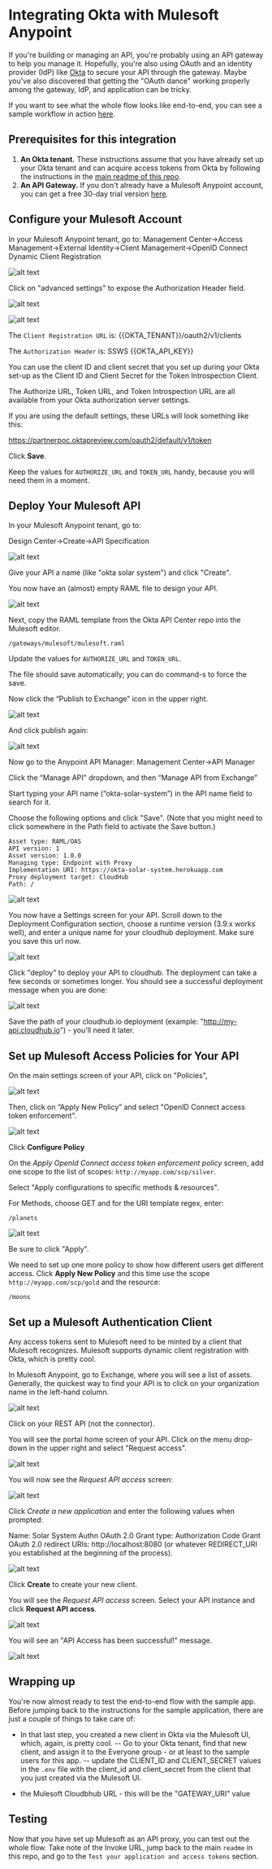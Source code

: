 ﻿# Integrating Okta with Mulesoft Anypoint

If you're building or managing an API, you're probably using an API gateway to help you manage it. Hopefully, you're also using OAuth and an identity provider (IdP) like [Okta](https://developer.okta.com/) to secure your API through the gateway. Maybe you've also discovered that getting the "OAuth dance" working properly among the gateway, IdP, and application can be tricky.

If you want to see what the whole flow looks like end-to-end, you can see a sample workflow in action [here](https://youtu.be/n8r-9Gpoods).

## Prerequisites for this integration

1. **An Okta tenant.** These instructions assume that you have already set up your Okta tenant and can acquire access tokens from Okta by following the instructions in the [main readme of this repo](readme.md).
2. **An API Gateway.** If you don't already have a Mulesoft Anypoint account, you can get a free 30-day trial version [here](https://anypoint.mulesoft.com/login/#/signup).

## Configure your Mulesoft Account
In your Mulesoft Anypoint tenant, go to:
Management Center->Access Management->External Identity->Client Management->OpenID Connect Dynamic Client Registration

![alt text](https://s3.us-east-2.amazonaws.com/tom-smith-okta-api-center-images/mulesoft_external_identity.png)

Click on "advanced settings" to expose the Authorization Header field.

![alt text](https://s3.us-east-2.amazonaws.com/tom-smith-okta-api-center-images/mulesoft_advanced_settings.png)

![alt text](https://s3.us-east-2.amazonaws.com/tom-smith-okta-api-center-images/mulesoft_dynamic_client_registration.png)

The `Client Registration URL` is: {{OKTA_TENANT}}/oauth2/v1/clients

The `Authorization Header` is: SSWS {{OKTA_API_KEY}}

You can use the client ID and client secret that you set up during your Okta set-up as the Client ID and Client Secret for the Token Introspection Client.

The Authorize URL, Token URL, and Token Introspection URL are all available from your Okta authorization server settings.

If you are using the default settings, these URLs will look something like this:

https://partnerpoc.oktapreview.com/oauth2/default/v1/token

Click **Save**.

Keep the values for `AUTHORIZE_URL` and `TOKEN_URL` handy, because you will need them in a moment.

## Deploy Your Mulesoft API

In your Mulesoft Anypoint tenant, go to:

Design Center->Create->API Specification

![alt text](https://s3.us-east-2.amazonaws.com/tom-smith-okta-api-center-images/mulesoft_new_api_specification.png)

Give your API a name (like "okta solar system") and click "Create".

You now have an (almost) empty RAML file to design your API.

![alt text](https://s3.us-east-2.amazonaws.com/tom-smith-okta-api-center-images/mulesoft_empty_raml.png)

Next, copy the RAML template from the Okta API Center repo into the Mulesoft editor.

```
/gateways/mulesoft/mulesoft.raml
```

Update the values for `AUTHORIZE_URL` and `TOKEN_URL`.

The file should save automatically; you can do command-s to force the save.

Now click the “Publish to Exchange” icon in the upper right.

![alt text](https://s3.us-east-2.amazonaws.com/tom-smith-okta-api-center-images/mulesoft_publish_to_exchange.png)

And click publish again:

![alt text](https://s3.us-east-2.amazonaws.com/tom-smith-okta-api-center-images/mulesoft_publish_to_exchange_detail.png)

Now go to the Anypoint API Manager: Management Center->API Manager

Click the “Manage API" dropdown, and then “Manage API from Exchange”

Start typing your API name (“okta-solar-system”) in the API name field to search for it.

Choose the following options and click "Save". (Note that you might need to click somewhere in the Path field to activate the Save button.)

```
Asset type: RAML/OAS
API version: 1
Asset version: 1.0.0
Managing type: Endpoint with Proxy
Implementation URI: https://okta-solar-system.herokuapp.com
Proxy deployment target: CloudHub
Path: /
```

![alt text](https://s3.us-east-2.amazonaws.com/tom-smith-okta-api-center-images/mulesoft_manage_api_from_exchange.png)

You now have a Settings screen for your API. Scroll down to the Deployment Configuration section, choose a runtime version (3.9.x works well), and enter a unique name for your cloudhub deployment. Make sure you save this url now.

![alt text](https://s3.us-east-2.amazonaws.com/tom-smith-okta-api-center-images/mulesoft_deployment_config.png)

Click "deploy" to deploy your API to cloudhub. The deployment can take a few seconds or sometimes longer. You should see a successful deployment message when you are done:

![alt text](https://s3.us-east-2.amazonaws.com/tom-smith-okta-api-center-images/mulesoft_deployment_successful.png)

Save the path of your cloudhub.io deployment (example: "http://my-api.cloudhub.io") - you'll need it later.

## Set up Mulesoft Access Policies for Your API

On the main settings screen of your API, click on "Policies",

![alt text](https://s3.us-east-2.amazonaws.com/tom-smith-okta-api-center-images/mulesoft_click_policies.png)

Then, click on “Apply New Policy” and select "OpenID Connect access token enforcement".

![alt text](https://s3.us-east-2.amazonaws.com/tom-smith-okta-api-center-images/mulesoft_openid_access_token_enforcement.png)

Click **Configure Policy**

On the *Apply OpenId Connect access token enforcement policy* screen, add one scope to the list of scopes:
`http://myapp.com/scp/silver`.

Select "Apply configurations to specific methods & resources".

For Methods, choose GET and for the URI template regex, enter:

```
/planets
```

![alt text](https://s3.us-east-2.amazonaws.com/tom-smith-okta-api-center-images/mulesoft_apply_access_policy.png)

Be sure to click "Apply". 

We need to set up one more policy to show how different users get different access. Click **Apply New Policy** and this time use the scope `http://myapp.com/scp/gold` and the resource:

```
/moons
```

## Set up a Mulesoft Authentication Client

Any access tokens sent to Mulesoft need to be minted by a client that Mulesoft recognizes. Mulesoft supports dynamic client registration with Okta, which is pretty cool.

In Mulesoft Anypoint, go to Exchange, where you will see a list of assets. Generally, the quickest way to find your API is to click on your organization name in the left-hand column.

![alt text](https://s3.us-east-2.amazonaws.com/tom-smith-okta-api-center-images/mulesoft_assets.png)

Click on your REST API (not the connector).

You will see the portal home screen of your API. Click on the menu drop-down in the upper right and select "Request access".

![alt text](https://s3.us-east-2.amazonaws.com/tom-smith-okta-api-center-images/mulesoft_request_access.png)

You will now see the *Request API access* screen:

![alt text](https://s3.us-east-2.amazonaws.com/tom-smith-okta-api-center-images/mulesoft_request_API_access.png)

Click *Create a new application* and enter the following values when prompted:

Name: Solar System Authn
OAuth 2.0 Grant type: Authorization Code Grant
OAuth 2.0 redirect URIs: http://localhost:8080 (or whatever REDIRECT_URI you established at the beginning of the process).

![alt text](https://s3.us-east-2.amazonaws.com/tom-smith-okta-api-center-images/mulesoft_create_new_app.png)

Click **Create** to create your new client.

You will see the *Request API access* screen. Select your API instance and click **Request API access**.

![alt text](https://s3.us-east-2.amazonaws.com/tom-smith-okta-api-center-images/mulesoft_req_API_access.png)

You will see an "API Access has been successful!" message.

![alt text](https://s3.us-east-2.amazonaws.com/tom-smith-okta-api-center-images/mulesoft_api_access_successful.png)

## Wrapping up

You're now almost ready to test the end-to-end flow with the sample app. Before jumping back to the instructions for the sample application, there are just a couple of things to take care of:

* In that last step, you created a new client in Okta via the Mulesoft UI, which, again, is pretty cool.
-- Go to your Okta tenant, find that new client, and assign it to the Everyone group - or at least to the sample users for this app.
-- update the CLIENT_ID and CLIENT_SECRET values in the `.env` file with the client_id and client_secret from the client that you just created via the Mulesoft UI.

* the Mulesoft Cloudbhub URL - this will be the "GATEWAY_URI" value

## Testing

Now that you have set up Mulesoft as an API proxy, you can test out the whole flow. Take note of the Invoke URL, jump back to the main `readme` in this repo, and go to the `Test your application and access tokens` section.
